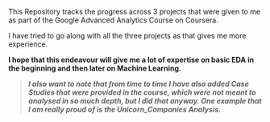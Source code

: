This Repository tracks the progress across 3 projects that were given to me as part of the Google Advanced Analytics Course on Coursera. 

I have tried to go along with all the three projects as that gives me more experience.

**I hope that this endeavour will give me a lot of expertise on basic EDA in the beginning and then later on Machine Learning.**

> ***I also want to note that from time to time I have also added Case Studies that were provided in the course, which were not meant to analysed in so much depth, but I did that anyway. One example that I am really proud of is the Unicorn_Companies Analysis.*** 

